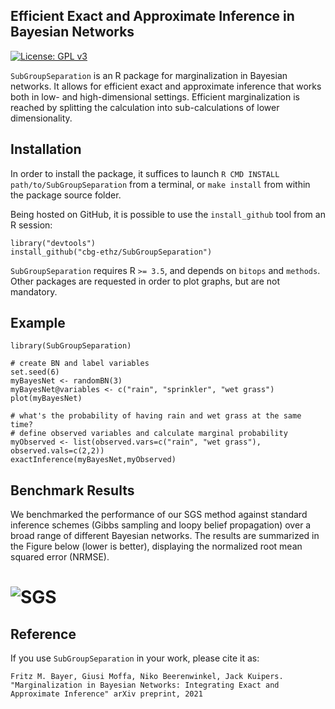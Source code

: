 Efficient Exact and Approximate Inference in Bayesian Networks
-----------
[![License: GPL v3](https://img.shields.io/badge/License-GPLv3-blue.svg)](https://www.gnu.org/licenses/gpl-3.0)

`SubGroupSeparation` is an R package for marginalization in Bayesian networks. It allows for efficient exact and approximate inference that works both in low- and high-dimensional settings. Efficient marginalization is reached by splitting the calculation into sub-calculations of lower dimensionality.

Installation
-----------

In order to install the package, it suffices to launch
`R CMD INSTALL path/to/SubGroupSeparation`
from a terminal, or `make install` from within the package source folder.

Being hosted on GitHub, it is possible to use the `install_github`
tool from an R session:

```{r eval=FALSE}
library("devtools")
install_github("cbg-ethz/SubGroupSeparation")
```

`SubGroupSeparation` requires R `>= 3.5`, and depends on
`bitops` and
`methods`. Other packages are requested in
order to plot graphs, but are not mandatory.


Example 
-------

```{r eval=FALSE}
library(SubGroupSeparation)

# create BN and label variables 
set.seed(6)
myBayesNet <- randomBN(3)
myBayesNet@variables <- c("rain", "sprinkler", "wet grass")
plot(myBayesNet)

# what's the probability of having rain and wet grass at the same time?
# define observed variables and calculate marginal probability
myObserved <- list(observed.vars=c("rain", "wet grass"), observed.vals=c(2,2))
exactInference(myBayesNet,myObserved)
```

Benchmark Results 
-------

We benchmarked the performance of our SGS method against standard inference schemes (Gibbs sampling and loopy belief propagation) over a broad range of different Bayesian networks. The results are summarized in the Figure below (lower is better), displaying the normalized root mean squared error (NRMSE).

# ![SGS](https://github.com/cbg-ethz/SubGroupSeparation/blob/master/vignettes/figures/benchmark.png)

Reference
---------
If you use `SubGroupSeparation` in your work, please cite it as:
```
Fritz M. Bayer, Giusi Moffa, Niko Beerenwinkel, Jack Kuipers. "Marginalization in Bayesian Networks: Integrating Exact and Approximate Inference" arXiv preprint, 2021
```

